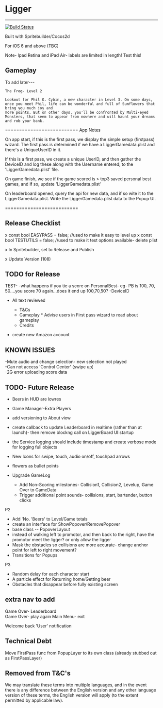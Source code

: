 # Ligger  
----------

[![Build Status](https://travis-ci.org/fezzee/Ligger.svg?branch=master)](https://travis-ci.org/fezzee/Ligger)

Built with Spritebuilder/Cocos2d 

For iOS 6 and above (TBC)

Note- Ipad Retina and iPad Air- labels are limited in length! Test this!
  
Gameplay  
---------  
To add later---

    The Frog- Level 2

    Lookout for Phil O. Cybin, a new character in Level 3. On some days, once you meet Phil, life can be wonderful and full of Sunflowers that bring you much joy and 
    more points. But on other days, you'll be confronted by Multi-eyed Monsters, that seem to appear from nowhere and will haunt your dreams and rob your bank.  

==========================
App Notes


On app start, if this is the first pass, we display the simple setup (firstpass) wizard.
The first pass is determined if we have a LiggerGamedata.plist and there's a UniqueUserID in it.

If this is a first pass, we create a unique UserID, and then gather the DeviceID and log these along with the Username entered, to the 'LiggerGamedata.plist' file.

On game finish, we see if the game scored is > top3 saved personal best games, and if so, update 'LiggerGamedata.plist'

On leaderboard opened, query the api for new data, and if so wite it to the LiggerGamedata.plist. Write the LiggerGamedata.plist data to the Popup UI. 


==========================

Release Checklist
---------------------
x const bool EASYPASS = false; //used to make it easy to level up
x const bool TESTUTILS = false; //used to make it test options available- delete plist

x In Spritebuilder, set to Release and Publish

x Update Version (108)

TODO for Release  
---------------------- 

TEST-
-what happens if you tie a score on PersonalBest- eg- PB is 100, 70, 50....you score 70 again...does it end up 100,70,50?
-DeviceID

* All text reviewed  
    * T&Cs  
    * Gameplay  * Advise users in First pass wizard to read about gameplay  
    * Credits  

* create new Amazon account
   
  
KNOWN ISSUES  
--------------------
-Mute audio and change selection- new selection not played  
-Can not access 'Control Center' (swipe up)  
-2G error uploading score data  
 

TODO- Future Release  
--------------------  

* Beers in HUD are lowres 

* Game Manager-Extra Players 

* add versioning to About view

* create callback to update Leaderboard in realtime (rather than at launch)- then remove blockng call on LiggerBoard UI startup

* the Service logging should include timestamp and create verbose mode for logging full objects 

* New Icons for swipe, touch, audio on/off, touchpad arrows  
* flowers as bullet points 
  
* Upgrade GameLog  
    * Add Non-Scoring milestones- Collision1, Collision2, Levelup, Game Over to GameData  
    * Trigger additional point sounds- collisions, start, bartender, button clicks   
  
P2  
* Add 'No. 'Beers' to Level/Game totals  
* create an interface for ShowPopover/RemovePopover    
* base class -- PopoverLayout  
* instead of walking left to promotor, and then back to the right, have the promotor meet the ligger? or only allow the ligger    
* Mask the obstacles so collisions are more accurate- change anchor point for left to right movement?  
* Transitions for Popups  
  
P3   
* Random delay for each character start  
* A particle effect for Returning home/Getting beer 
* Obstacles that disappear before fully existing screen  
  
 
extra nav to add  
----------------------------------  
Game Over- Leaderboard  
Game Over- play again 
Main Menu- exit  
 
  
Welcome back 'User' notification  

  
  
Technical Debt
----------------
Move FirstPass func from PopupLayer to its own class (already stubbed out as FirstPassLayer)

  
Removed from T&C's
-------------------
We may translate these terms into multiple languages, and in the event there is any difference between the English version and any other language version of these terms, the English version will apply (to the extent permitted by applicable law).



